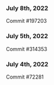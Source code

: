 ### July 8th, 2022

Commit #197203

### July 5th, 2022

Commit #314353


### July 4th, 2022

Commit #72281
